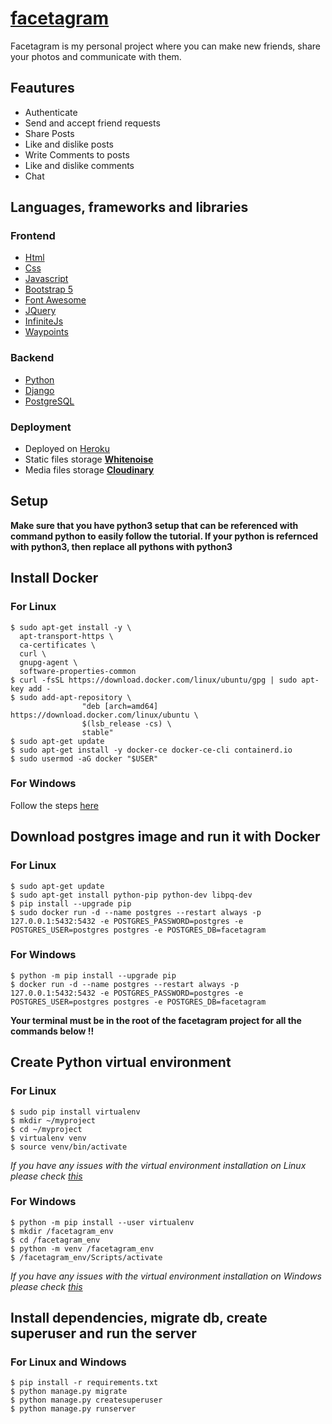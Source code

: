 # [facetagram](myfacetagram.herokuapp.com)
Facetagram is my personal project where you can make new friends, share your photos and communicate with them.  
## Feautures
* Authenticate
* Send and accept friend requests
* Share Posts
* Like and dislike posts
* Write Comments to posts
* Like and dislike comments
* Chat

## Languages, frameworks and libraries
### Frontend
* [Html](https://developer.mozilla.org/en-US/docs/Web/HTML)
* [Css](https://developer.mozilla.org/en-US/docs/Web/CSS)
* [Javascript](https://developer.mozilla.org/en-US/docs/Web/JavaScript)
* [Bootstrap 5](https://getbootstrap.com/docs/5.0/getting-started/introduction/)
* [Font Awesome](https://fontawesome.com/)
* [JQuery](https://jquery.com/)
* [InfiniteJs](https://airbnb.io/infinity/)
* [Waypoints](http://imakewebthings.com/waypoints/)
### Backend
* [Python](https://www.python.org/)
* [Django](https://www.djangoproject.com/)
* [PostgreSQL](https://www.postgresql.org/)
### Deployment
* Deployed on [Heroku](https://www.heroku.com/)
* Static files storage [**Whitenoise**](http://whitenoise.evans.io/)
* Media files storage [**Cloudinary**](https://cloudinary.com/)
## **Setup**

__Make sure that you have python3 setup that can be referenced with command python to easily follow the tutorial. If your python is refernced with python3, then replace all pythons with python3__

## Install Docker
### For Linux
```
$ sudo apt-get install -y \
  apt-transport-https \
  ca-certificates \
  curl \
  gnupg-agent \
  software-properties-common
$ curl -fsSL https://download.docker.com/linux/ubuntu/gpg | sudo apt-key add -
$ sudo add-apt-repository \
                "deb [arch=amd64] https://download.docker.com/linux/ubuntu \
                $(lsb_release -cs) \
                stable"
$ sudo apt-get update
$ sudo apt-get install -y docker-ce docker-ce-cli containerd.io
$ sudo usermod -aG docker "$USER"
```

### For Windows

Follow the steps [here](https://docs.docker.com/docker-for-windows/install/)

## Download postgres image and run it with Docker

### For Linux

```
$ sudo apt-get update
$ sudo apt-get install python-pip python-dev libpq-dev
$ pip install --upgrade pip
$ sudo docker run -d --name postgres --restart always -p 127.0.0.1:5432:5432 -e POSTGRES_PASSWORD=postgres -e POSTGRES_USER=postgres postgres -e POSTGRES_DB=facetagram
```

### For Windows
```
$ python -m pip install --upgrade pip
$ docker run -d --name postgres --restart always -p 127.0.0.1:5432:5432 -e POSTGRES_PASSWORD=postgres -e POSTGRES_USER=postgres postgres -e POSTGRES_DB=facetagram
```

__Your terminal must be in the root of the facetagram project for all the commands below !!__

## Create Python virtual environment
### For Linux
```
$ sudo pip install virtualenv
$ mkdir ~/myproject
$ cd ~/myproject
$ virtualenv venv
$ source venv/bin/activate
```
_If you have any issues with the virtual environment installation on Linux please check [this](https://gist.github.com/Geoyi/d9fab4f609e9f75941946be45000632b)_

### For Windows
```
$ python -m pip install --user virtualenv
$ mkdir /facetagram_env
$ cd /facetagram_env
$ python -m venv /facetagram_env
$ /facetagram_env/Scripts/activate
```
_If you have any issues with the virtual environment installation on Windows please check [this](https://packaging.python.org/guides/installing-using-pip-and-virtual-environments/)_

## Install dependencies, migrate db, create superuser and run the server
### For Linux and Windows
```
$ pip install -r requirements.txt
$ python manage.py migrate
$ python manage.py createsuperuser
$ python manage.py runserver
```
